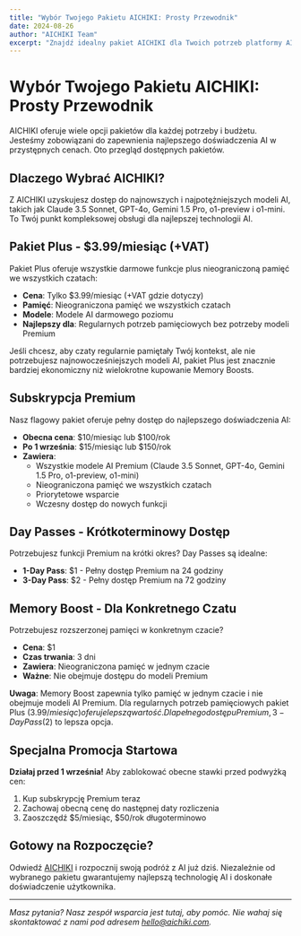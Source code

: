 ```yaml
---
title: "Wybór Twojego Pakietu AICHIKI: Prosty Przewodnik"
date: 2024-08-26
author: "AICHIKI Team"
excerpt: "Znajdź idealny pakiet AICHIKI dla Twoich potrzeb platformy AI. Porównaj opcje subskrypcji Premium, Day Passes i Memory Boost."
---
```


# Wybór Twojego Pakietu AICHIKI: Prosty Przewodnik

AICHIKI oferuje wiele opcji pakietów dla każdej potrzeby i budżetu. Jesteśmy zobowiązani do zapewnienia najlepszego doświadczenia AI w przystępnych cenach. Oto przegląd dostępnych pakietów.

## Dlaczego Wybrać AICHIKI?

Z AICHIKI uzyskujesz dostęp do najnowszych i najpotężniejszych modeli AI, takich jak Claude 3.5 Sonnet, GPT-4o, Gemini 1.5 Pro, o1-preview i o1-mini. To Twój punkt kompleksowej obsługi dla najlepszej technologii AI.

## Pakiet Plus - $3.99/miesiąc (+VAT)

Pakiet Plus oferuje wszystkie darmowe funkcje plus nieograniczoną pamięć we wszystkich czatach:

- **Cena**: Tylko $3.99/miesiąc (+VAT gdzie dotyczy)
- **Pamięć**: Nieograniczona pamięć we wszystkich czatach
- **Modele**: Modele AI darmowego poziomu
- **Najlepszy dla**: Regularnych potrzeb pamięciowych bez potrzeby modeli Premium

Jeśli chcesz, aby czaty regularnie pamiętały Twój kontekst, ale nie potrzebujesz najnowocześniejszych modeli AI, pakiet Plus jest znacznie bardziej ekonomiczny niż wielokrotne kupowanie Memory Boosts.

## Subskrypcja Premium

Nasz flagowy pakiet oferuje pełny dostęp do najlepszego doświadczenia AI:

- **Obecna cena**: $10/miesiąc lub $100/rok
- **Po 1 września**: $15/miesiąc lub $150/rok
- **Zawiera**:
  - Wszystkie modele AI Premium (Claude 3.5 Sonnet, GPT-4o, Gemini 1.5 Pro, o1-preview, o1-mini)
  - Nieograniczona pamięć we wszystkich czatach
  - Priorytetowe wsparcie
  - Wczesny dostęp do nowych funkcji

## Day Passes - Krótkoterminowy Dostęp

Potrzebujesz funkcji Premium na krótki okres? Day Passes są idealne:

- **1-Day Pass**: $1 - Pełny dostęp Premium na 24 godziny
- **3-Day Pass**: $2 - Pełny dostęp Premium na 72 godziny

## Memory Boost - Dla Konkretnego Czatu

Potrzebujesz rozszerzonej pamięci w konkretnym czacie?

- **Cena**: $1
- **Czas trwania**: 3 dni
- **Zawiera**: Nieograniczona pamięć w jednym czacie
- **Ważne**: Nie obejmuje dostępu do modeli Premium

**Uwaga**: Memory Boost zapewnia tylko pamięć w jednym czacie i nie obejmuje modeli AI Premium. Dla regularnych potrzeb pamięciowych pakiet Plus ($3.99/miesiąc) oferuje lepszą wartość. Dla pełnego dostępu Premium, 3-Day Pass ($2) to lepsza opcja.

## Specjalna Promocja Startowa

**Działaj przed 1 września!** Aby zablokować obecne stawki przed podwyżką cen:

1. Kup subskrypcję Premium teraz
2. Zachowaj obecną cenę do następnej daty rozliczenia
3. Zaoszczędź $5/miesiąc, $50/rok długoterminowo

## Gotowy na Rozpoczęcie?

Odwiedź [AICHIKI](https://aichiki.com) i rozpocznij swoją podróż z AI już dziś. Niezależnie od wybranego pakietu gwarantujemy najlepszą technologię AI i doskonałe doświadczenie użytkownika.

---

*Masz pytania? Nasz zespół wsparcia jest tutaj, aby pomóc. Nie wahaj się skontaktować z nami pod adresem hello@aichiki.com.*